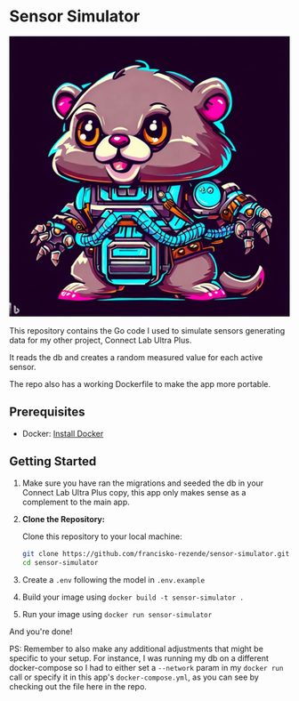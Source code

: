 # Sensor Simulator

![]('./../repo-img.jpeg)

This repository contains the Go code I used to simulate sensors generating data for my other project, Connect Lab Ultra Plus.

It reads the db and creates a random measured value for each active sensor.

The repo also has a working Dockerfile to make the app more portable.

## Prerequisites

- Docker: [Install Docker](https://docs.docker.com/get-docker/)

## Getting Started

1. Make sure you have ran the migrations and seeded the db in your Connect Lab Ultra Plus copy, this app only makes sense as a complement to the main app.

2. **Clone the Repository:**

   Clone this repository to your local machine:

   ```bash
   git clone https://github.com/francisko-rezende/sensor-simulator.git
   cd sensor-simulator
   ```

3. Create a `.env` following the model in `.env.example`

4. Build your image using `docker build -t sensor-simulator .`

5. Run your image using `docker run sensor-simulator`

And you're done!

PS: Remember to also make any additional adjustments that might be specific to your setup. For instance, I was running my db on a different docker-compose so I had to either set a `--network` param in my `docker run` call or specify it in this app's `docker-compose.yml`, as you can see by checking out the file here in the repo.
